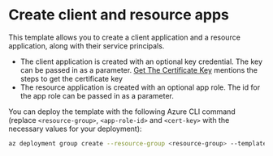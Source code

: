 # Create client and resource apps

This template allows you to create a client application and a resource application, along with their service principals.

* The client application is created with an optional key credential. The key can be passed in as a parameter. [Get The Certificate Key](https://learn.microsoft.com/en-us/graph/applications-how-to-add-certificate?tabs=http#get-the-certificate-key) mentions the steps to get the certificate key
* The resource application is created with an optional app role. The id for the app role can be passed in as a parameter.

You can deploy the template with the following Azure CLI command (replace `<resource-group>`, `<app-role-id>` and `<cert-key>` with the necessary values for your deployment):

```sh
az deployment group create --resource-group <resource-group> --template-file main.bicep --parameters appRoleId='<app-role-id>' certKey='<cert-key>'
```
